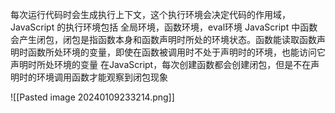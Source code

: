 每次运行代码时会生成执行上下文，这个执行环境会决定代码的作用域，JavaScript 的执行环境包括 全局环境，函数环境，eval环境
JavaScript 中函数会产生闭包，闭包是指函数本身和函数声明时所处的环境状态。函数能读取函数声明时函数所处环境的变量，即使在函数被调用时不处于声明时的环境，也能访问它声明时所处环境的变量
在JavaScript，每次创建函数都会创建闭包，但是不在声明时的环境调用函数才能观察到闭包现象

![[Pasted image 20240109233214.png]]
